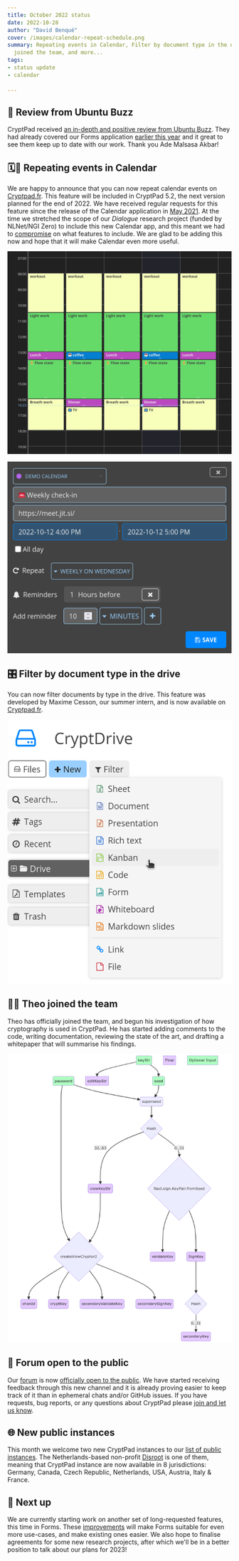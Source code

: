 ```yaml
---
title: October 2022 status
date: 2022-10-28
author: "David Benqué"
cover: /images/calendar-repeat-schedule.png
summary: Repeating events in Calendar, Filter by document type in the drive, Theo
  joined the team, and more...
tags:
- status update
- calendar

---
```


## 📰 Review from Ubuntu Buzz

CryptPad received [an in-depth and positive review from Ubuntu Buzz](https://www.ubuntubuzz.com/2022/10/cryptpad-review-google-docs-forms-alternative-and-a-self-hosting-bliss.html). They had already covered our Forms application [earlier this year](https://www.ubuntubuzz.com/2022/01/how-to-create-online-forms-with-cryptpad-an-alternative-to-google-forms.html) and it great to see them keep up to date with our work. Thank you Ade Malsasa Akbar! 


## 🗓️🔁 Repeating events in Calendar

We are happy to announce that you can now repeat calendar events on [Cryptpad.fr](https://cryptpad.fr). This feature will be included in CryptPad 5.2, the next version planned for the end of 2022. We have received regular requests for this feature since the release of the Calendar application in [May 2021](https://blog.cryptpad.org/2021/05/26/status-may-2021/). At the time we stretched the scope of our *Dialogue* research project (funded by NLNet/NGI Zero) to include this new Calendar app, and this meant we had to [compromise](https://blog.cryptpad.org/2021/04/26/status-april-2021/) on what features to include. We are glad to be adding this now and hope that it will make Calendar even more useful.

![The calendar application with a weekly schedule of repeating tasks](/images/calendar-repeat-schedule.png)

![Event creation dialog for a "weekly checkup" meeting](/images/calendar-repeat-event.png)


## 🎛️ Filter by document type in the drive

You can now filter documents by type in the drive. This feature was developed by Maxime Cesson, our summer intern, and is now available on [Cryptpad.fr](https://cryptpad.fr).

![The document type filter in the drive](/images/drive-filter.png)


## 👨‍🔬 Theo joined the team

Theo has officially joined the team, and begun his investigation of how cryptography is used in CryptPad. He has started adding comments to the code, writing documentation, reviewing the state of the art, and drafting a whitepaper that will summarise his findings.

<!-- XXX non dark theme diagram, re-export as Mermaid SVG and use their light/dark themes -->

![Key derivation for editable documents](/images/mermaid-diagram-theo-intro.png)


## 📢 Forum open to the public

Our [forum](https://forum.cryptpad.org/) is now [officially open to the public](https://blog.cryptpad.org/2022/10/03/Forum-launch/). We have started receiving feedback through this new channel and it is already proving easier to keep track of it than in ephemeral chats and/or GitHub issues. If you have requests, bug reports, or any questions about CryptPad please [join and let us know](https://forum.cryptpad.org/).


## 🌐 New public instances

This month we welcome two new CryptPad instances to our [list of public instances](https://cryptpad.org/instances/). The Netherlands-based non-profit [Disroot](https://disroot.org) is one of them, meaning that CryptPad instance are now available in 8 jurisdictions: Germany, Canada, Czech Republic, Netherlands, USA, Austria, Italy & France.


## 🔭 Next up

We are currently starting work on another set of long-requested features, this time in Forms. These [improvements](https://forum.cryptpad.org/t/forms) will make Forms suitable for even more use-cases, and make existing ones easier. We also hope to finalise agreements for some new research projects, after which we'll be in a better position to talk about our plans for 2023! 
